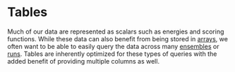 # Tables

Much of our data are represented as scalars such as energies and scoring functions.
While these data can also benefit from being stored in [arrays](/stores/arrays/), we often want to be able to easily query the data across many [ensembles](/data/cadence#ensemble) or [runs](/data/cadence/#run).
Tables are inherently optimized for these types of queries with the added benefit of providing multiple columns as well.
